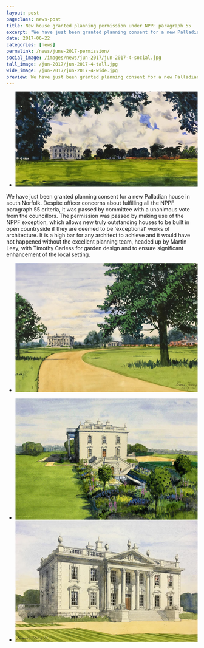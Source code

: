 ```yaml
---
layout: post
pageclass: news-post
title: New house granted planning permission under NPPF paragraph 55
excerpt: "We have just been granted planning consent for a new Palladian house in south Norfolk, passed by committee with a unanimous vote."
date: 2017-06-22
categories: [news]
permalink: /news/june-2017-permission/
social_image: /images/news/jun-2017/jun-2017-4-social.jpg
tall_image: /jun-2017/jun-2017-4-tall.jpg
wide_image: /jun-2017/jun-2017-4-wide.jpg
preview: We have just been granted planning consent for a new Palladian house in south Norfolk ... passed by committee with a unanimous vote from the councillors.
---
```


<ul class="list">
	<li class="full">
		<a class="fancybox" rel="group" href="/images/news/jun-2017/house-in-norfolk-00.jpg" title="House in Norfolk">
			<img src="/images/news/jun-2017/jun-2017-4-social.jpg" class="featured-image" alt="House in Norfolk">
		</a>
	</li>
</ul>

<p>
	We have just been granted planning consent for a new Palladian house in south Norfolk. Despite officer concerns about fulfilling all the NPPF paragraph 55 criteria, it was passed by committee with a unanimous vote from the councillors. The permission was passed by making use of the NPPF exception, which allows new truly outstanding houses to be built in open countryside if they are deemed to be 'exceptional' works of architecture. It is a high bar for any architect to achieve and it would have not happened without the excellent planning team, headed up by Martin Leay, with Timothy Carless for garden design and to ensure significant enhancement of the local setting.
</p>

<ul class="list">
	<li class="full">
		<a class="fancybox" rel="group" href="/images/news/jun-2017/house-in-norfolk-01.jpg" title="House in Norfolk">
			<img src="/images/news/jun-2017/house-in-norfolk-01.jpg" alt="House in Norfolk">
		</a>
	</li>
</ul>

<ul class="list">
	<li class="half">
		<a class="fancybox" rel="group" href="/images/news/jun-2017/house-in-norfolk-02.jpg" title="House in Norfolk">
			<img src="/images/news/jun-2017/thumbs/house-in-norfolk-02.jpg" alt="House in Norfolk" />
		</a>
	</li>
	<li class="half">
		<a class="fancybox" rel="group" href="/images/news/jun-2017/house-in-norfolk-03.jpg" title="House in Norfolk">
			<img src="/images/news/jun-2017/thumbs/house-in-norfolk-03.jpg" alt="House in Norfolk" />
		</a>
	</li>
</ul>